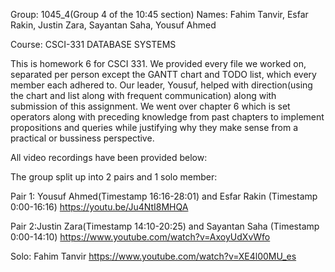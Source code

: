 Group: 1045_4(Group 4 of the 10:45 section) Names: Fahim Tanvir, Esfar Rakin, Justin Zara, Sayantan Saha, Yousuf Ahmed

Course: CSCI-331 DATABASE SYSTEMS

This is homework 6 for CSCI 331. We provided every file we worked on, separated per person except the GANTT chart and TODO list, which every member each adhered to.
Our leader, Yousuf, helped with direction(using the chart and list along with frequent communication) along with submission of this assignment. 
We went over chapter 6 which is set operators along with preceding knowledge from past chapters to implement propositions and queries while justifying why 
they make sense from a practical or bussiness perspective. 

All video recordings have been provided below:

The group split up into 2 pairs and 1 solo member:

Pair 1: Yousuf Ahmed(Timestamp 16:16-28:01)  and Esfar Rakin (Timestamp 0:00-16:16)
https://youtu.be/Ju4NtI8MHQA

Pair 2:Justin Zara(Timestamp 14:10-20:25) and Sayantan Saha (Timestamp 0:00-14:10)
https://www.youtube.com/watch?v=AxoyUdXvWfo

Solo: Fahim Tanvir
https://www.youtube.com/watch?v=XE4l00MU_es
